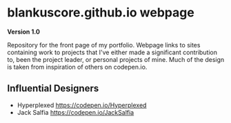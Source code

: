 # blankuscore.github.io webpage

**Version 1.0**

Repository for the front page of my portfolio.  Webpage links to sites containing work to projects that I've either made a significant contribution to, been the project leader, or personal projects of mine.  Much of the design is taken from inspiration of others on codepen.io.

## Influential Designers
- Hyperplexed <https://codepen.io/Hyperplexed>
- Jack Salfia <https://codepen.io/JackSalfia>